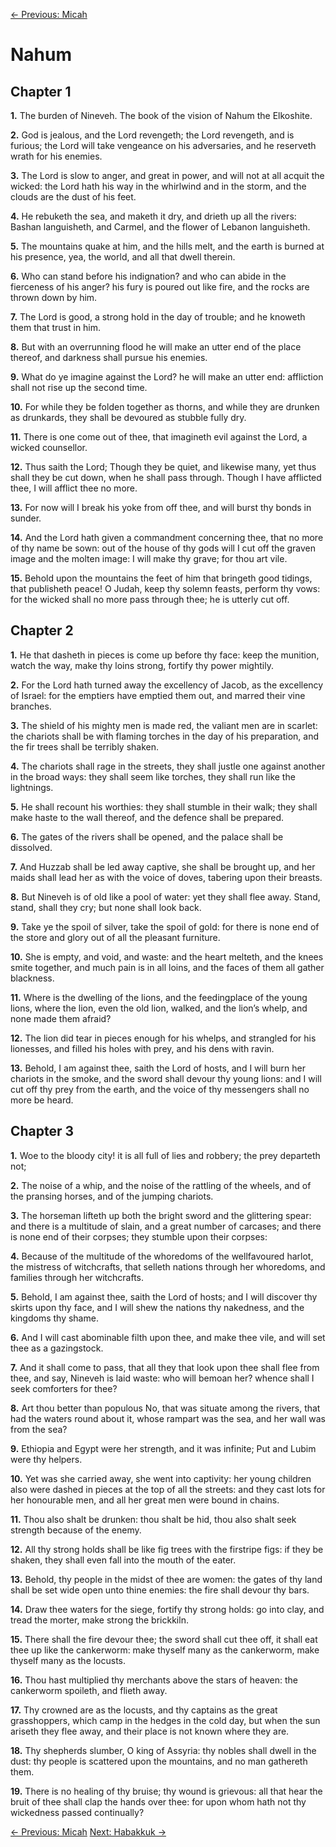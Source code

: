 [← Previous: Micah](./33_Micah.md)

# Nahum <!-- Start Verse Index: 22685 -->

## Chapter 1

**1.** The burden of Nineveh. The book of the vision of Nahum the Elkoshite. <!-- Index: 22685 -->

**2.** God is jealous, and the Lord revengeth; the Lord revengeth, and is furious; the Lord will take vengeance on his adversaries, and he reserveth wrath for his enemies. <!-- Index: 22686 -->

**3.** The Lord is slow to anger, and great in power, and will not at all acquit the wicked: the Lord hath his way in the whirlwind and in the storm, and the clouds are the dust of his feet. <!-- Index: 22687 -->

**4.** He rebuketh the sea, and maketh it dry, and drieth up all the rivers: Bashan languisheth, and Carmel, and the flower of Lebanon languisheth. <!-- Index: 22688 -->

**5.** The mountains quake at him, and the hills melt, and the earth is burned at his presence, yea, the world, and all that dwell therein. <!-- Index: 22689 -->

**6.** Who can stand before his indignation? and who can abide in the fierceness of his anger? his fury is poured out like fire, and the rocks are thrown down by him. <!-- Index: 22690 -->

**7.** The Lord is good, a strong hold in the day of trouble; and he knoweth them that trust in him. <!-- Index: 22691 -->

**8.** But with an overrunning flood he will make an utter end of the place thereof, and darkness shall pursue his enemies. <!-- Index: 22692 -->

**9.** What do ye imagine against the Lord? he will make an utter end: affliction shall not rise up the second time. <!-- Index: 22693 -->

**10.** For while they be folden together as thorns, and while they are drunken as drunkards, they shall be devoured as stubble fully dry. <!-- Index: 22694 -->

**11.** There is one come out of thee, that imagineth evil against the Lord, a wicked counsellor. <!-- Index: 22695 -->

**12.** Thus saith the Lord; Though they be quiet, and likewise many, yet thus shall they be cut down, when he shall pass through. Though I have afflicted thee, I will afflict thee no more. <!-- Index: 22696 -->

**13.** For now will I break his yoke from off thee, and will burst thy bonds in sunder. <!-- Index: 22697 -->

**14.** And the Lord hath given a commandment concerning thee, that no more of thy name be sown: out of the house of thy gods will I cut off the graven image and the molten image: I will make thy grave; for thou art vile. <!-- Index: 22698 -->

**15.** Behold upon the mountains the feet of him that bringeth good tidings, that publisheth peace! O Judah, keep thy solemn feasts, perform thy vows: for the wicked shall no more pass through thee; he is utterly cut off. <!-- Index: 22699 -->

## Chapter 2

**1.** He that dasheth in pieces is come up before thy face: keep the munition, watch the way, make thy loins strong, fortify thy power mightily. <!-- Index: 22700 -->

**2.** For the Lord hath turned away the excellency of Jacob, as the excellency of Israel: for the emptiers have emptied them out, and marred their vine branches. <!-- Index: 22701 -->

**3.** The shield of his mighty men is made red, the valiant men are in scarlet: the chariots shall be with flaming torches in the day of his preparation, and the fir trees shall be terribly shaken. <!-- Index: 22702 -->

**4.** The chariots shall rage in the streets, they shall justle one against another in the broad ways: they shall seem like torches, they shall run like the lightnings. <!-- Index: 22703 -->

**5.** He shall recount his worthies: they shall stumble in their walk; they shall make haste to the wall thereof, and the defence shall be prepared. <!-- Index: 22704 -->

**6.** The gates of the rivers shall be opened, and the palace shall be dissolved. <!-- Index: 22705 -->

**7.** And Huzzab shall be led away captive, she shall be brought up, and her maids shall lead her as with the voice of doves, tabering upon their breasts. <!-- Index: 22706 -->

**8.** But Nineveh is of old like a pool of water: yet they shall flee away. Stand, stand, shall they cry; but none shall look back. <!-- Index: 22707 -->

**9.** Take ye the spoil of silver, take the spoil of gold: for there is none end of the store and glory out of all the pleasant furniture. <!-- Index: 22708 -->

**10.** She is empty, and void, and waste: and the heart melteth, and the knees smite together, and much pain is in all loins, and the faces of them all gather blackness. <!-- Index: 22709 -->

**11.** Where is the dwelling of the lions, and the feedingplace of the young lions, where the lion, even the old lion, walked, and the lion’s whelp, and none made them afraid? <!-- Index: 22710 -->

**12.** The lion did tear in pieces enough for his whelps, and strangled for his lionesses, and filled his holes with prey, and his dens with ravin. <!-- Index: 22711 -->

**13.** Behold, I am against thee, saith the Lord of hosts, and I will burn her chariots in the smoke, and the sword shall devour thy young lions: and I will cut off thy prey from the earth, and the voice of thy messengers shall no more be heard. <!-- Index: 22712 -->

## Chapter 3

**1.** Woe to the bloody city! it is all full of lies and robbery; the prey departeth not; <!-- Index: 22713 -->

**2.** The noise of a whip, and the noise of the rattling of the wheels, and of the pransing horses, and of the jumping chariots. <!-- Index: 22714 -->

**3.** The horseman lifteth up both the bright sword and the glittering spear: and there is a multitude of slain, and a great number of carcases; and there is none end of their corpses; they stumble upon their corpses: <!-- Index: 22715 -->

**4.** Because of the multitude of the whoredoms of the wellfavoured harlot, the mistress of witchcrafts, that selleth nations through her whoredoms, and families through her witchcrafts. <!-- Index: 22716 -->

**5.** Behold, I am against thee, saith the Lord of hosts; and I will discover thy skirts upon thy face, and I will shew the nations thy nakedness, and the kingdoms thy shame. <!-- Index: 22717 -->

**6.** And I will cast abominable filth upon thee, and make thee vile, and will set thee as a gazingstock. <!-- Index: 22718 -->

**7.** And it shall come to pass, that all they that look upon thee shall flee from thee, and say, Nineveh is laid waste: who will bemoan her? whence shall I seek comforters for thee? <!-- Index: 22719 -->

**8.** Art thou better than populous No, that was situate among the rivers, that had the waters round about it, whose rampart was the sea, and her wall was from the sea? <!-- Index: 22720 -->

**9.** Ethiopia and Egypt were her strength, and it was infinite; Put and Lubim were thy helpers. <!-- Index: 22721 -->

**10.** Yet was she carried away, she went into captivity: her young children also were dashed in pieces at the top of all the streets: and they cast lots for her honourable men, and all her great men were bound in chains. <!-- Index: 22722 -->

**11.** Thou also shalt be drunken: thou shalt be hid, thou also shalt seek strength because of the enemy. <!-- Index: 22723 -->

**12.** All thy strong holds shall be like fig trees with the firstripe figs: if they be shaken, they shall even fall into the mouth of the eater. <!-- Index: 22724 -->

**13.** Behold, thy people in the midst of thee are women: the gates of thy land shall be set wide open unto thine enemies: the fire shall devour thy bars. <!-- Index: 22725 -->

**14.** Draw thee waters for the siege, fortify thy strong holds: go into clay, and tread the morter, make strong the brickkiln. <!-- Index: 22726 -->

**15.** There shall the fire devour thee; the sword shall cut thee off, it shall eat thee up like the cankerworm: make thyself many as the cankerworm, make thyself many as the locusts. <!-- Index: 22727 -->

**16.** Thou hast multiplied thy merchants above the stars of heaven: the cankerworm spoileth, and flieth away. <!-- Index: 22728 -->

**17.** Thy crowned are as the locusts, and thy captains as the great grasshoppers, which camp in the hedges in the cold day, but when the sun ariseth they flee away, and their place is not known where they are. <!-- Index: 22729 -->

**18.** Thy shepherds slumber, O king of Assyria: thy nobles shall dwell in the dust: thy people is scattered upon the mountains, and no man gathereth them. <!-- Index: 22730 -->

**19.** There is no healing of thy bruise; thy wound is grievous: all that hear the bruit of thee shall clap the hands over thee: for upon whom hath not thy wickedness passed continually? <!-- Index: 22731 -->


[← Previous: Micah](./33_Micah.md)
[Next: Habakkuk →](./35_Habakkuk.md)
